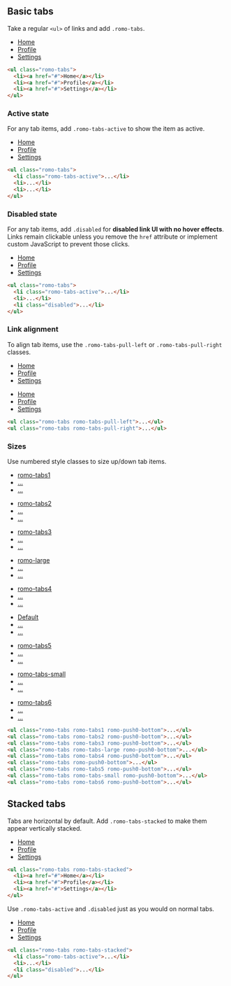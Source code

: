 ## Basic tabs

Take a regular `<ul>` of links and add `.romo-tabs`.

<div class="romo-pad">
  <ul class="romo-tabs">
    <li><a href="#">Home</a></li>
    <li><a href="#">Profile</a></li>
    <li><a href="#">Settings</a></li>
  </ul>
</div>

```html
<ul class="romo-tabs">
  <li><a href="#">Home</a></li>
  <li><a href="#">Profile</a></li>
  <li><a href="#">Settings</a></li>
</ul>
```

### Active state

For any tab items, add `.romo-tabs-active` to show the item as active.

<div class="romo-pad">
  <ul class="romo-tabs">
    <li class="romo-tabs-active"><a href="#">Home</a></li>
    <li><a href="#">Profile</a></li>
    <li><a href="#">Settings</a></li>
  </ul>
</div>

```html
<ul class="romo-tabs">
  <li class="romo-tabs-active">...</li>
  <li>...</li>
  <li>...</li>
</ul>
```

### Disabled state

For any tab items, add `.disabled` for **disabled link UI with no hover effects**.  Links remain clickable unless you remove the `href` attribute or implement custom JavaScript to prevent those clicks.

<div class="romo-pad">
  <ul class="romo-tabs">
    <li class="romo-tabs-active"><a href="#">Home</a></li>
    <li><a href="#">Profile</a></li>
    <li class="disabled"><a href="#">Settings</a></li>
  </ul>
</div>

```html
<ul class="romo-tabs">
  <li class="romo-tabs-active">...</li>
  <li>...</li>
  <li class="disabled">...</li>
</ul>
```

### Link alignment

To align tab items, use the `.romo-tabs-pull-left` or `.romo-tabs-pull-right` classes.

<div class="romo-pad">
  <ul class="romo-tabs romo-tabs-pull-left">
    <li class="romo-tabs-active"><a href="#">Home</a></li>
    <li><a href="#">Profile</a></li>
    <li><a href="#">Settings</a></li>
  </ul>
</div>

<div class="romo-pad">
  <ul class="romo-tabs romo-tabs-pull-right">
    <li class="romo-tabs-active"><a href="#">Home</a></li>
    <li><a href="#">Profile</a></li>
    <li><a href="#">Settings</a></li>
  </ul>
</div>

```html
<ul class="romo-tabs romo-tabs-pull-left">...</ul>
<ul class="romo-tabs romo-tabs-pull-right">...</ul>
```

### Sizes

Use numbered style classes to size up/down tab items.

<div class="romo-pad">
  <ul class="romo-tabs romo-tabs1 romo-push0-bottom">
    <li class="romo-tabs-active"><a href="#">romo-tabs1</a></li>
    <li><a href="#">...</a></li>
    <li><a href="#">...</a></li>
  </ul>
  <ul class="romo-tabs romo-tabs2 romo-push0-bottom">
    <li class="romo-tabs-active"><a href="#">romo-tabs2</a></li>
    <li><a href="#">...</a></li>
    <li><a href="#">...</a></li>
  </ul>
  <ul class="romo-tabs romo-tabs3 romo-push0-bottom">
    <li class="romo-tabs-active"><a href="#">romo-tabs3</a></li>
    <li><a href="#">...</a></li>
    <li><a href="#">...</a></li>
  </ul>
  <ul class="romo-tabs romo-tabs-large romo-push0-bottom">
    <li class="romo-tabs-active"><a href="#">romo-large</a></li>
    <li><a href="#">...</a></li>
    <li><a href="#">...</a></li>
  </ul>
  <ul class="romo-tabs romo-tabs4 romo-push0-bottom">
    <li class="romo-tabs-active"><a href="#">romo-tabs4</a></li>
    <li><a href="#">...</a></li>
    <li><a href="#">...</a></li>
  </ul>
  <ul class="romo-tabs romo-push0-bottom">
    <li class="romo-tabs-active"><a href="#">Default</a></li>
    <li><a href="#">...</a></li>
    <li><a href="#">...</a></li>
  </ul>
  <ul class="romo-tabs romo-tabs5 romo-push0-bottom">
    <li class="romo-tabs-active"><a href="#">romo-tabs5</a></li>
    <li><a href="#">...</a></li>
    <li><a href="#">...</a></li>
  </ul>
  <ul class="romo-tabs romo-tabs-small romo-push0-bottom">
    <li class="romo-tabs-active"><a href="#">romo-tabs-small</a></li>
    <li><a href="#">...</a></li>
    <li><a href="#">...</a></li>
  </ul>
  <ul class="romo-tabs romo-tabs6 romo-push0-bottom">
    <li class="romo-tabs-active"><a href="#">romo-tabs6</a></li>
    <li><a href="#">...</a></li>
    <li><a href="#">...</a></li>
  </ul>
</div>

```html
<ul class="romo-tabs romo-tabs1 romo-push0-bottom">...</ul>
<ul class="romo-tabs romo-tabs2 romo-push0-bottom">...</ul>
<ul class="romo-tabs romo-tabs3 romo-push0-bottom">...</ul>
<ul class="romo-tabs romo-tabs-large romo-push0-bottom">...</ul>
<ul class="romo-tabs romo-tabs4 romo-push0-bottom">...</ul>
<ul class="romo-tabs romo-push0-bottom">...</ul>
<ul class="romo-tabs romo-tabs5 romo-push0-bottom">...</ul>
<ul class="romo-tabs romo-tabs-small romo-push0-bottom">...</ul>
<ul class="romo-tabs romo-tabs6 romo-push0-bottom">...</ul>
```

## Stacked tabs

Tabs are horizontal by default.  Add `.romo-tabs-stacked` to make them appear vertically stacked.

<div class="romo-pad">
  <ul class="romo-tabs romo-tabs-stacked">
    <li><a href="#">Home</a></li>
    <li><a href="#">Profile</a></li>
    <li><a href="#">Settings</a></li>
  </ul>
</div>

```html
<ul class="romo-tabs romo-tabs-stacked">
  <li><a href="#">Home</a></li>
  <li><a href="#">Profile</a></li>
  <li><a href="#">Settings</a></li>
</ul>
```

Use `.romo-tabs-active` and `.disabled` just as you would on normal tabs.

<div class="romo-pad">
  <ul class="romo-tabs romo-tabs-stacked">
    <li class="romo-tabs-active"><a href="#">Home</a></li>
    <li><a href="#">Profile</a></li>
    <li class="disabled"><a href="#">Settings</a></li>
  </ul>
</div>

```html
<ul class="romo-tabs romo-tabs-stacked">
  <li class="romo-tabs-active">...</li>
  <li>...</li>
  <li class="disabled">...</li>
</ul>
```
